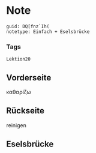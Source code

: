 # Note
```
guid: DQ[fnz`Ih(
notetype: Einfach + Eselsbrücke
```

### Tags
```
Lektion20
```

## Vorderseite
καθαρίζω

## Rückseite
reinigen

## Eselsbrücke

